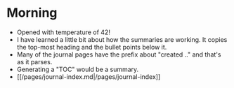 # Morning
- Opened with temperature of 42!
- I have learned a little bit about how the summaries are working. It copies the top-most heading and the bullet points below it. 
- Many of the journal pages have the prefix about "created .." and that's as  it parses.
- Generating a "TOC" would be a summary.
- [[/pages/journal-index.md|/pages/journal-index]]
